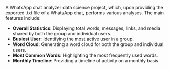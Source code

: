 A WhatsApp chat analyzer data science project, which, upon providing the exported .txt file of a WhatsApp chat, performs various analyses. The main features include:

- **Overall Statistics**: Displaying total words, messages, links, and media shared by both the group and individual users.
- **Busiest User**: Identifying the most active user in a group.
- **Word Cloud**: Generating a word cloud for both the group and individual users.
- **Most Common Words**: Highlighting the most frequently used words.
- **Monthly Timeline**: Providing a timeline of activity on a monthly basis.
